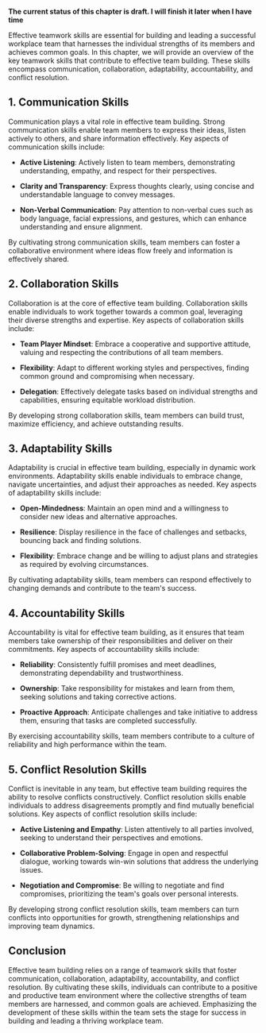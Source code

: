 **The current status of this chapter is draft. I will finish it later when I have time**

Effective teamwork skills are essential for building and leading a successful workplace team that harnesses the individual strengths of its members and achieves common goals. In this chapter, we will provide an overview of the key teamwork skills that contribute to effective team building. These skills encompass communication, collaboration, adaptability, accountability, and conflict resolution.

**1. Communication Skills**
---------------------------

Communication plays a vital role in effective team building. Strong communication skills enable team members to express their ideas, listen actively to others, and share information effectively. Key aspects of communication skills include:

* **Active Listening**: Actively listen to team members, demonstrating understanding, empathy, and respect for their perspectives.

* **Clarity and Transparency**: Express thoughts clearly, using concise and understandable language to convey messages.

* **Non-Verbal Communication**: Pay attention to non-verbal cues such as body language, facial expressions, and gestures, which can enhance understanding and ensure alignment.

By cultivating strong communication skills, team members can foster a collaborative environment where ideas flow freely and information is effectively shared.

**2. Collaboration Skills**
---------------------------

Collaboration is at the core of effective team building. Collaboration skills enable individuals to work together towards a common goal, leveraging their diverse strengths and expertise. Key aspects of collaboration skills include:

* **Team Player Mindset**: Embrace a cooperative and supportive attitude, valuing and respecting the contributions of all team members.

* **Flexibility**: Adapt to different working styles and perspectives, finding common ground and compromising when necessary.

* **Delegation**: Effectively delegate tasks based on individual strengths and capabilities, ensuring equitable workload distribution.

By developing strong collaboration skills, team members can build trust, maximize efficiency, and achieve outstanding results.

**3. Adaptability Skills**
--------------------------

Adaptability is crucial in effective team building, especially in dynamic work environments. Adaptability skills enable individuals to embrace change, navigate uncertainties, and adjust their approaches as needed. Key aspects of adaptability skills include:

* **Open-Mindedness**: Maintain an open mind and a willingness to consider new ideas and alternative approaches.

* **Resilience**: Display resilience in the face of challenges and setbacks, bouncing back and finding solutions.

* **Flexibility**: Embrace change and be willing to adjust plans and strategies as required by evolving circumstances.

By cultivating adaptability skills, team members can respond effectively to changing demands and contribute to the team's success.

**4. Accountability Skills**
----------------------------

Accountability is vital for effective team building, as it ensures that team members take ownership of their responsibilities and deliver on their commitments. Key aspects of accountability skills include:

* **Reliability**: Consistently fulfill promises and meet deadlines, demonstrating dependability and trustworthiness.

* **Ownership**: Take responsibility for mistakes and learn from them, seeking solutions and taking corrective actions.

* **Proactive Approach**: Anticipate challenges and take initiative to address them, ensuring that tasks are completed successfully.

By exercising accountability skills, team members contribute to a culture of reliability and high performance within the team.

**5. Conflict Resolution Skills**
---------------------------------

Conflict is inevitable in any team, but effective team building requires the ability to resolve conflicts constructively. Conflict resolution skills enable individuals to address disagreements promptly and find mutually beneficial solutions. Key aspects of conflict resolution skills include:

* **Active Listening and Empathy**: Listen attentively to all parties involved, seeking to understand their perspectives and emotions.

* **Collaborative Problem-Solving**: Engage in open and respectful dialogue, working towards win-win solutions that address the underlying issues.

* **Negotiation and Compromise**: Be willing to negotiate and find compromises, prioritizing the team's goals over personal interests.

By developing strong conflict resolution skills, team members can turn conflicts into opportunities for growth, strengthening relationships and improving team dynamics.

**Conclusion**
--------------

Effective team building relies on a range of teamwork skills that foster communication, collaboration, adaptability, accountability, and conflict resolution. By cultivating these skills, individuals can contribute to a positive and productive team environment where the collective strengths of team members are harnessed, and common goals are achieved. Emphasizing the development of these skills within the team sets the stage for success in building and leading a thriving workplace team.
